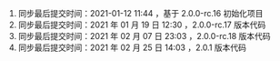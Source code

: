1. 同步最后提交时间：2021-01-12 11:44 ，基于 2.0.0-rc.16 初始化项目
2. 同步最后提交时间：2021 年 01 月 19 日 12:30 ，2.0.0-rc.17 版本代码
3. 同步最后提交时间：2021 年 02 月 07 日 23:03 ，2.0.0-rc.18 版本代码
4. 同步最后提交时间：2021 年 02 月 25 日 14:03 ，2.0.1 版本代码
